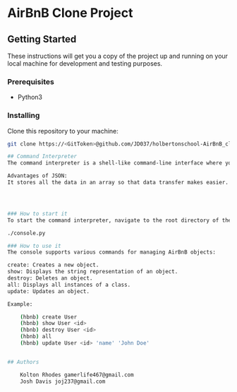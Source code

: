 # AirBnB Clone Project
 
## Getting Started

These instructions will get you a copy of the project up and running on your local machine for development and testing purposes.

### Prerequisites

- Python3

### Installing

Clone this repository to your machine:

```bash
git clone https://<GitToken>@github.com/JD037/holbertonschool-AirBnB_clone.git

## Command Interpreter
The command interpreter is a shell-like command-line interface where you can manipulate and manage your AirBnB objects.

Advantages of JSON:
It stores all the data in an array so that data transfer makes easier. 




### How to start it
To start the command interpreter, navigate to the root directory of the repository and run:

./console.py

### How to use it
The console supports various commands for managing AirBnB objects:

create: Creates a new object.
show: Displays the string representation of an object.
destroy: Deletes an object.
all: Displays all instances of a class.
update: Updates an object.

Example:

    (hbnb) create User
    (hbnb) show User <id>
    (hbnb) destroy User <id>
    (hbnb) all
    (hbnb) update User <id> 'name' 'John Doe'


## Authors

    Kolton Rhodes gamerlife467@gmail.com
    Josh Davis joj237@gmail.com